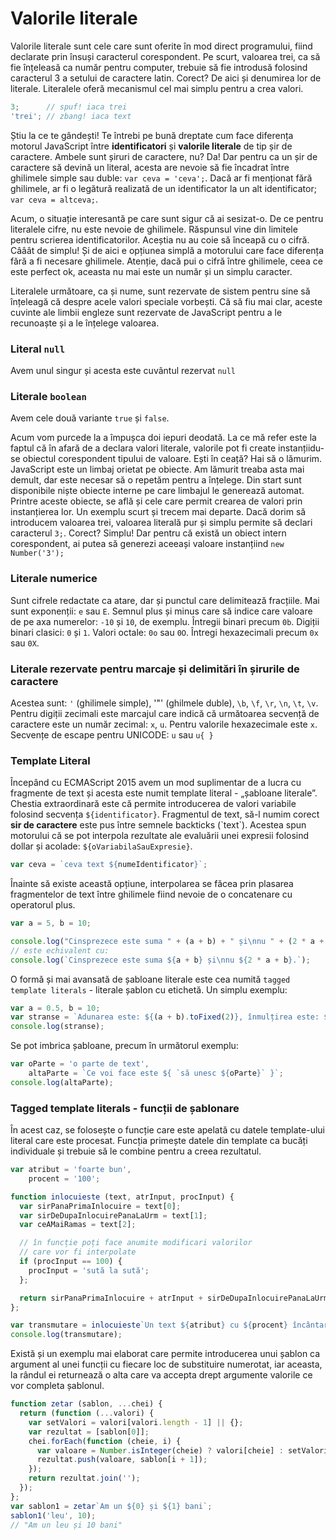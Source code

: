 # Valorile literale

Valorile literale sunt cele care sunt oferite în mod direct programului, fiind declarate prin însuși caracterul corespondent. Pe scurt, valoarea trei, ca să fie înțeleasă ca număr pentru computer, trebuie să fie introdusă folosind caracterul 3 a setului de caractere latin. Corect? De aici și denumirea lor de literale. Literalele oferă mecanismul cel mai simplu pentru a crea valori.

```javascript
3;      // spuf! iaca trei
'trei'; // zbang! iaca text
```

Știu la ce te gândești!
Te întrebi pe bună dreptate cum face diferența motorul JavaScript între **identificatori** și **valorile literale** de tip șir de caractere. Ambele sunt șiruri de caractere, nu? Da! Dar pentru ca un șir de caractere să devină un literal, acesta are nevoie să fie încadrat între ghilimele simple sau duble: `var ceva = 'ceva';`. Dacă ar fi menționat fără ghilimele, ar fi o legătură realizată de un identificator la un alt identificator; `var ceva = altceva;`.

Acum, o situație interesantă pe care sunt sigur că ai sesizat-o. De ce pentru literalele cifre, nu este nevoie de ghilimele. Răspunsul vine din limitele pentru scrierea identificatorilor. Aceștia nu au coie să înceapă cu o cifră. Cââât de simplu! Și de aici e opțiunea simplă a motorului care face diferența fără a fi necesare ghilimele. Atenție, dacă pui o cifră între ghilimele, ceea ce este perfect ok, aceasta nu mai este un număr și un simplu caracter.

Literalele următoare, ca și nume, sunt rezervate de sistem pentru sine să înțeleagă că despre acele valori speciale vorbești. Că să fiu mai clar, aceste cuvinte ale limbii engleze sunt rezervate de JavaScript pentru a le recunoaște și a le înțelege valoarea.

### Literal `null`

Avem unul singur și acesta este cuvântul rezervat `null`

### Literale `boolean`

Avem cele două variante `true` și `false`.

Acum vom purcede la a împușca doi iepuri deodată. La ce mă refer este la faptul că în afară de a declara valori literale, valorile pot fi create instanțiidu-se obiectul corespondent tipului de valoare. Ești în ceață? Hai să o lămurim. JavaScript este un limbaj orietat pe obiecte. Am lămurit treaba asta mai demult, dar este necesar să o repetăm pentru a înțelege. Din start sunt disponibile niște obiecte interne pe care limbajul le generează automat. Printre aceste obiecte, se află și cele care permit crearea de valori prin instanțierea lor. Un exemplu scurt și trecem mai departe. Dacă dorim să introducem valoarea trei, valoarea literală pur și simplu permite să declari caracterul `3;`. Corect? Simplu! Dar pentru că există un obiect intern corespondent, ai putea să generezi aceeași valoare instanțiind `new Number('3');`

### Literale numerice

Sunt cifrele redactate ca atare, dar și punctul care delimitează fracțiile.
Mai sunt exponenții: `e` sau `E`.
Semnul plus și minus care să indice care valoare de pe axa numerelor: `-10` și `10`, de exemplu.
Întregii binari precum `0b`.
Digiții binari clasici: `0` și `1`.
Valori octale: `0o` sau `0O`.
Întregi hexazecimali precum `0x` sau `0X`.

### Literale rezervate pentru marcaje și delimitări în șirurile de caractere

Acestea sunt: `'` (ghilimele simple), '"' (ghilmele duble), `\b`, `\f`, `\r`, `\n`, `\t`, `\v`.
Pentru digiții zecimali este marcajul care indică că următoarea secvență de caractere este un număr zecimal: `x`, `u`. Pentru valorile hexazecimale este `x`.
Secvențe de escape pentru UNICODE: `u` sau `u{ }`

### Template Literal

Începând cu ECMAScript 2015 avem un mod suplimentar de a lucra cu fragmente de text și acesta este numit template literal - „șabloane literale”. Chestia extraordinară este că permite introducerea de valori variabile folosind secvența `${identificator}`. Fragmentul de text, să-l numim corect **sir de caractere** este pus între semnele backticks (\`text\`). Acestea spun motorului că se pot interpola rezultate ale evaluării unei expresii folosind dollar și acolade: `${oVariabilaSauExpresie}`.

```javascript
var ceva = `ceva text ${numeIdentificator}`;
```

Înainte să existe această opțiune, interpolarea se făcea prin plasarea fragmentelor de text între ghilimele fiind nevoie de o concatenare cu operatorul plus.

```javascript
var a = 5, b = 10;

console.log("Cinsprezece este suma " + (a + b) + " și\nnu " + (2 * a + b) + ".");
// este echivalent cu:
console.log(`Cinsprezece este suma ${a + b} și\nnu ${2 * a + b}.`);
```

O formă și mai avansată de șabloane literale este cea numită `tagged template literals` - literale șablon cu etichetă. Un simplu exemplu:

```javascript
var a = 0.5, b = 10;
var stranse = `Adunarea este: ${(a + b).toFixed(2)}, înmulțirea este: ${a * b}`;
console.log(stranse);
```

Se pot imbrica șabloane, precum în următorul exemplu:

```javascript
var oParte = 'o parte de text',
    altaParte = `Ce voi face este ${ `să unesc ${oParte}` }`;
console.log(altaParte);
```

### Tagged template literals - funcții de șablonare

În acest caz, se folosește o funcție care este apelată cu datele template-ului literal care este procesat. Funcția primește datele din template ca bucăți individuale și trebuie să le combine pentru a creea rezultatul.

```javascript
var atribut = 'foarte bun',
    procent = '100';

function inlocuieste (text, atrInput, procInput) {
  var sirPanaPrimaInlocuire = text[0];
  var sirDeDupaInlocuirePanaLaUrm = text[1];
  var ceAMaiRamas = text[2];

  // în funcție poți face anumite modificari valorilor
  // care vor fi interpolate
  if (procInput == 100) {
    procInput = 'sută la sută';
  };

  return sirPanaPrimaInlocuire + atrInput + sirDeDupaInlocuirePanaLaUrm + procInput + ceAMaiRamas;
};

var transmutare = inlocuieste`Un text ${atribut} cu ${procent} încântare.`;
console.log(transmutare);
```

Există și un exemplu mai elaborat care permite introducerea unui șablon ca argument al unei funcții cu fiecare loc de substituire numerotat, iar aceasta, la rândul ei returnează o alta care va accepta drept argumente valorile ce vor completa șablonul.

```javascript
function zetar (sablon, ...chei) {
  return (function (...valori) {
    var setValori = valori[valori.length - 1] || {};
    var rezultat = [sablon[0]];
    chei.forEach(function (cheie, i) {
      var valoare = Number.isInteger(cheie) ? valori[cheie] : setValori[cheie];
      rezultat.push(valoare, sablon[i + 1]);
    });
    return rezultat.join('');
  });
};
var sablon1 = zetar`Am un ${0} și ${1} bani`;
sablon1('leu', 10);
// "Am un leu și 10 bani"
```
